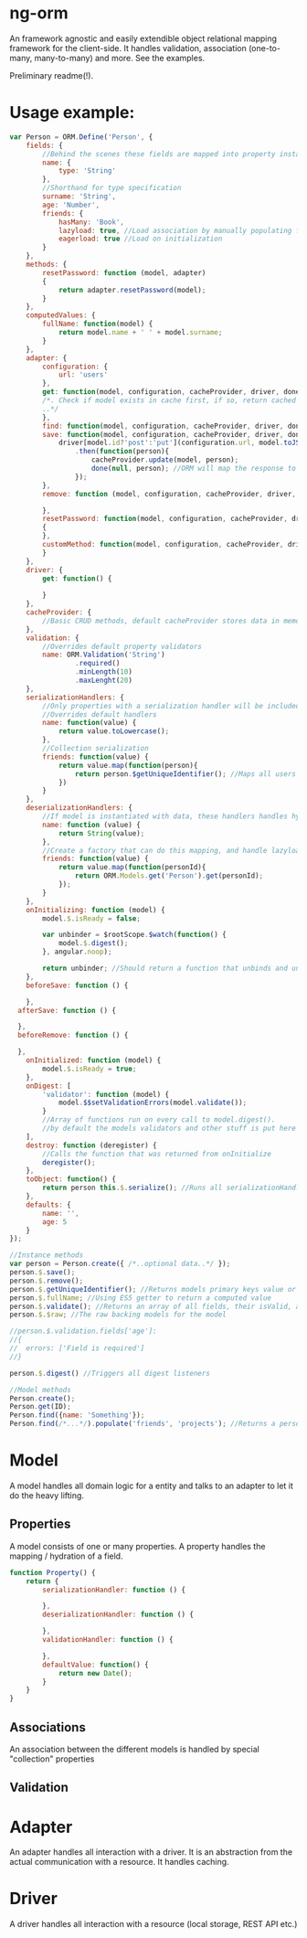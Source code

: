 ng-orm
======

An framework agnostic and easily extendible object relational mapping framework for the client-side.
It handles validation, association (one-to-many, many-to-many) and more. See the examples.

Preliminary readme(!).

Usage example:
=====
```javascript
var Person = ORM.Define('Person', {
	fields: {
		//Behind the scenes these fields are mapped into property instances (read more further down)
		name: {
			type: 'String'
		},
		//Shorthand for type specification
		surname: 'String',
		age: 'Number',
		friends: {
			hasMany: 'Book',
			lazyload: true, //Load association by manually populating fields e.g. model.$.hydrate('friends', 'books');
			eagerload: true //Load on initialization
		}
	},
	methods: {
		resetPassword: function (model, adapter)
		{
			return adapter.resetPassword(model);
		}
	},
	computedValues: {
		fullName: function(model) {
			return model.name + ' ' + model.surname;
		}
	},
	adapter: {
		configuration: {
			url: 'users'
		},
		get: function(model, configuration, cacheProvider, driver, done) { 
		/*. Check if model exists in cache first, if so, return cached person
		..*/
		},
		find: function(model, configuration, cacheProvider, driver, done) { /*...*/ },
		save: function(model, configuration, cacheProvider, driver, done) {
			driver[model.id?'post':'put'](configuration.url, model.toJSON())
				.then(function(person){
					cacheProvider.update(model, person);
					done(null, person); //ORM will map the response to an instance of the model.
				});
		},
		remove: function (model, configuration, cacheProvider, driver, done) {

		},
		resetPassword: function(model, configuration, cacheProvider, driver, done)
		{
		},
		customMethod: function(model, configuration, cacheProvider, driver, done) {
		}
	},
	driver: {
		get: function() {
		
		}
	},
	cacheProvider: {
		//Basic CRUD methods, default cacheProvider stores data in memory
	},
	validation: {
		//Overrides default property validators
		name: ORM.Validation('String')
				.required()
				.minLength(10)
				.maxLenght(20)
	},
	serializationHandlers: {
		//Only properties with a serialization handler will be included in the serialized data
		//Overrides default handlers
		name: function(value) {
			return value.toLowercase();
		},
		//Collection serialization
		friends: function(value) {
			return value.map(function(person){
			 	return person.$getUniqueIdentifier(); //Maps all users into an array of ids
			})
		}
	},
	deserializationHandlers: {
		//If model is instantiated with data, these handlers handles hydrating the fields
		name: function (value) {
			return String(value);
		},
		//Create a factory that can do this mapping, and handle lazyloading and eager loading gracefully
		friends: function(value) {
			return value.map(function(personId){
				return ORM.Models.get('Person').get(personId);
			});
		}
	},
	onInitializing: function (model) {
		model.$.isReady = false;

		var unbinder = $rootScope.$watch(function() {
			model.$.digest();
		}, angular.noop);

		return unbinder; //Should return a function that unbinds and unregisters all eventlisteners
	},
	beforeSave: function () {

	},
  afterSave: function () {

  },
  beforeRemove: function () {

  },
	onInitialized: function (model) {
		model.$.isReady = true;
	},
	onDigest: [
		'validator': function (model) {
			model.$$setValidationErrors(model.validate());
		}
		//Array of functions run on every call to model.digest().
		//by default the models validators and other stuff is put here
	],
	destroy: function (deregister) {
		//Calls the function that was returned from onInitialize
		deregister();
	},
	toObject: function() {
		return person this.$.serialize(); //Runs all serializationHandlers
	},
	defaults: {
		name: '',
		age: 5
	}
});
```

```javascript
//Instance methods
var person = Person.create({ /*..optional data..*/ });
person.$.save();
person.$.remove();
person.$.getUniqueIdentifier(); //Returns models primary keys value or something that when calling Person.get(ID) will return the exact same instance
person.$.fullName; //Using ES5 getter to return a computed value
person.$.validate(); //Returns an array of all fields, their isValid, and an optional message
person.$.$raw; //The raw backing models for the model

//person.$.validation.fields['age']:
//{
//	errors: ['Field is required']
//}

person.$.digest() //Triggers all digest listeners

//Model methods
Person.create();
Person.get(ID);
Person.find({name: 'Something'});
Person.find(/*...*/).populate('friends', 'projects'); //Returns a person with its associated friends and projects populated
```

# Model
A model handles all domain logic for a entity and talks to an adapter to let it do the heavy lifting.

## Properties
A model consists of one or many properties. A property handles the mapping / hydration of a field.
```javascript
function Property() {
	return {
		serializationHandler: function () {

		},
		deserializationHandler: function () {

		},
		validationHandler: function () {

		},
		defaultValue: function() {
			return new Date();
		}
	}
}
```

## Associations
An association between the different models is handled by special "collection" properties

## Validation

# Adapter
An adapter handles all interaction with a driver. It is an abstraction from the actual communication with a resource. It handles caching.

# Driver
A driver handles all interaction with a resource (local storage, REST API etc.)
